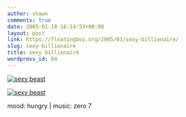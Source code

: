 ```yaml
---
author: shawn
comments: true
date: 2005-01-18 16:14:53+00:00
layout: post
link: https://floatingboy.org/2005/01/sexy-billionaire/
slug: sexy-billionaire
title: sexy billionaire
wordpress_id: 64
---
```


[![sexy beast](/old/albums/random/billgates01.jpg)]()

[![sexy beast](/old/albums/random/billgates02.jpg)]()

mood: hungry | music: zero 7
